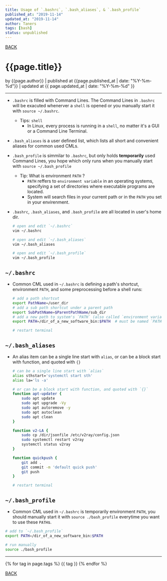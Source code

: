 ```yaml
---
title: Usage of `.bashrc`, `.bash_aliases`, & `.bash_profile`
published_at: "2019-11-14"
updated_at: "2019-11-14"
author: Taners
tags: [bash]
status: unpublished
---
```


[BACK](../)

# {{page.title}}

by {{page.author}} |
published at {{page.published_at | date: "%Y-%m-%d"}} |
updated at {{ page.updated_at | date: "%Y-%m-%d" }}

---

- `.bashrc` is filled with Command Lines. The Command Lines in `.bashrc` will be exacuted whenerver a `shell` is opened or you manually start it with `source ~/.bashrc`. 
  - Tips: `shell`
    - In Linux, every process is running in a `shell`, no matter it's a GUI or a Command Line Terminal.

- `.bash_aliases` is a user defined list, which lists all short and convenient aliases for common used CMLs.

- `.bash_profile` is simmilar to `.bashrc`, but only holds **temporarily** used Command Lines, you hope which only runs when you manually start with `source ~/.bash_profile`
   
  - Tip: What is environment `PATH` ?
    - `PATH` reffers to `environment variable` in an operating systems, specifying a set of directories where executable programs are located. 
    - System will search files in your current path or in the `PATH` you set in your envirenment.

- `.bashrc`, `.bash_aliases`, and `.bash_profile` are all located in user's home dir.
  
    ```bash
    # open and edit `~/.bashrc`
    vim ~/.bashrc

    # open and edit `~/.bash_aliases`
    vim ~/.bash_aliases

    # open and edit `~/.bash_profile`
    vim ~/.bash_profile
    ``` 

## `~/.bashrc`

- Common CML used in `~/.bashrc` is defining a path's shortcut, environment `PATH`, and some preprocessing before a shell runs:
    ```bash
    # add a path shortcut
    export PathName=/user_dir
    # add a sub path shortcut under a parent path
    export SubPathName=$ParentPathName/sub_dir
    # add a new path to system's `PATH` (also called `environment variable`) after installing a software
    export PATH=/dir_of_a_new_software_bin:$PATH  # must be named `PATH`

    # restart terminal
    ```


## `~/.bash_aliases`
- An alias item can be a single line start with `alias`, or can be a block start with function, and quoted with `{}`
    ```bash
    # can be a single line start with `alias`
    alias sthstart='systemctl start sth'
    alias la='ls -a'

    # or can be a block start with function, and quoted with `{}`
    function apt-updater {
        sudo apt update
        sudo apt upgrade -Vy
        sudo apt autoremove -y
        sudo apt autoclean
        sudo apt clean
    }

    function v2-LA {
        sudo cp /dir/jsonfile /etc/v2ray/config.json
        sudo systemctl restart v2ray
        systemctl status v2ray
    }

    function quickpush {
        git add .
        git commit -m 'default quick push'
        git push
    }

    # restart terminal
    ```

## `~/.bash_profile`
- Common CML used in `~/.bashrc` is temporarily environment `PATH`, you should manually start it with `source ./bash_profile` everytime you want to use these `PATH`s.

```bash
# add to `~/.bash_profile`
export PATH=/dir_of_a_new_software_bin:$PATH

# run manually
source ./bash_profile
```
---

{% for tag in page.tags %}
  {{ tag }}
{% endfor %}

[BACK](../)